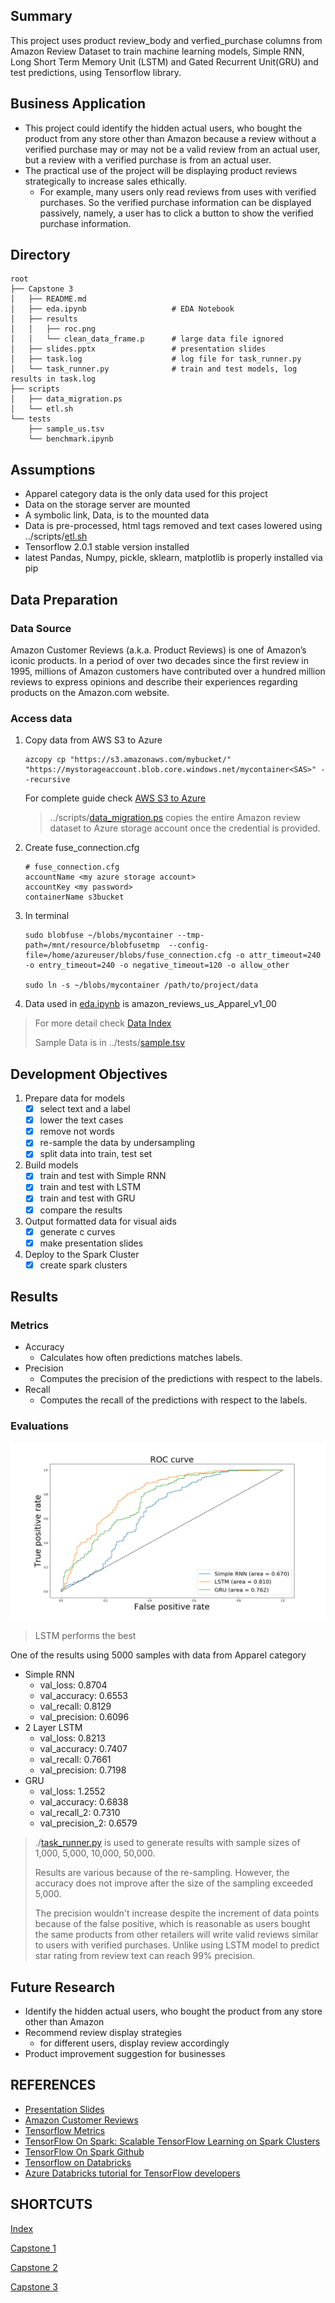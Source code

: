 
## Summary
This project uses product review_body and verfied_purchase columns from Amazon Review Dataset to train machine learning models, Simple RNN, Long Short Term Memory Unit (LSTM) and Gated Recurrent Unit(GRU) and test predictions, using Tensorflow library. 

## Business Application
- This project could identify the hidden actual users, who bought the product from any store other than Amazon because a review without a verified purchase may or may not be a valid review from an actual user, but a review with a verified purchase is from an actual user. 
- The practical use of the project will be displaying product reviews strategically to increase sales ethically. 
    - For example, many users only read reviews from uses with verified purchases. So the verified purchase information can be displayed passively, namely, a user has to click a button to show the verified purchase information. 
    
## Directory
```
root
├── Capstone 3
│   ├── README.md
│   ├── eda.ipynb                   # EDA Notebook
│   ├── results                     
│   │   ├── roc.png
│   │   └── clean_data_frame.p      # large data file ignored
│   ├── slides.pptx                 # presentation slides
│   ├── task.log                    # log file for task_runner.py
│   └── task_runner.py              # train and test models, log results in task.log 
├── scripts
│   ├── data_migration.ps
│   └── etl.sh
└── tests
    ├── sample_us.tsv
    └── benchmark.ipynb
```
## Assumptions
- Apparel category data is the only data used for this project
- Data on the storage server are mounted
- A symbolic link, Data, is to the mounted data
- Data is pre-processed, html tags removed and text cases lowered using ../scripts/[etl.sh](https://github.com/0xd5dc/amazon-review-validator/blob/master/scripts/etl.sh)
- Tensorflow 2.0.1 stable version installed
- latest Pandas, Numpy, pickle, sklearn, matplotlib is properly installed via pip

## Data Preparation
### Data Source
Amazon Customer Reviews (a.k.a. Product Reviews) is one of Amazon’s iconic products. In a period of over two decades since the first review in 1995, millions of Amazon customers have contributed over a hundred million reviews to express opinions and describe their experiences regarding products on the Amazon.com website. 

### Access data 
1. Copy data from AWS S3 to Azure 
    ```
    azcopy cp "https://s3.amazonaws.com/mybucket/" "https://mystorageaccount.blob.core.windows.net/mycontainer<SAS>" --recursive
    ```
    For complete guide check [AWS S3 to Azure](https://azure.microsoft.com/en-us/blog/move-your-data-from-aws-s3-to-azure-storage-using-azcopy/)
    > ../scripts/[data_migration.ps](https://github.com/0xd5dc/amazon-review-validator/blob/master/scripts/data_migration.ps) copies the entire Amazon review dataset to Azure storage account once the credential is provided.
2.  Create fuse_connection.cfg
    ```
    # fuse_connection.cfg
    accountName <my azure storage account>
    accountKey <my password>
    containerName s3bucket
    ```

3.  In terminal
    ```
    sudo blobfuse ~/blobs/mycontainer --tmp-path=/mnt/resource/blobfusetmp  --config-file=/home/azureuser/blobs/fuse_connection.cfg -o attr_timeout=240 -o entry_timeout=240 -o negative_timeout=120 -o allow_other
    
    sudo ln -s ~/blobs/mycontainer /path/to/project/data
    ```

4. Data used in [eda.ipynb](eda.ipynb) is amazon_reviews_us_Apparel_v1_00 
> For more detail check [Data Index](https://s3.amazonaws.com/amazon-reviews-pds/tsv/index.txt)
>
> Sample Data is in ../tests/[sample.tsv](https://github.com/0xd5dc/amazon-review-validator/blob/master/tests/sample_us.tsv)
## Development Objectives
1. Prepare data for models
    - [x] select text and a label
    - [x] lower the text cases
    - [x] remove not words
    - [x] re-sample the data by undersampling
    - [x] split data into train, test set
2. Build models
    - [x] train and test with Simple RNN
    - [x] train and test with LSTM
    - [x] train and test with GRU
    - [x] compare the results
3. Output formatted data for visual aids
    - [x] generate c curves
    - [x] make presentation slides
4. Deploy to the Spark Cluster
    - [x] create spark clusters
    
## Results
### Metrics
- Accuracy
    - Calculates how often predictions matches labels.
- Precision
    - Computes the precision of the predictions with respect to the labels.
- Recall
    - Computes the recall of the predictions with respect to the labels.

### Evaluations
![ROC](results/roc2.png)
> LSTM performs the best

One of the results using 5000 samples with data from Apparel category

- Simple RNN
    - val_loss: 0.8704 
    - val_accuracy: 0.6553 
    - val_recall: 0.8129 
    - val_precision: 0.6096
- 2 Layer LSTM
    - val_loss: 0.8213 
    - val_accuracy: 0.7407 
    - val_recall: 0.7661 
    - val_precision: 0.7198
- GRU
    - val_loss: 1.2552
    - val_accuracy: 0.6838 
    - val_recall_2: 0.7310 
    - val_precision_2: 0.6579
    
> ./[task_runner.py](task_runner.py) is used to generate results with sample sizes of 1,000, 5,000, 10,000, 50,000.
>
>Results are various because of the re-sampling. However, the accuracy does not improve after the size of the sampling exceeded 5,000.
>
>The precision wouldn't increase despite the increment of data points because of the false positive, which is reasonable as users bought the same products from other retailers will write valid reviews similar to users with verified purchases. Unlike using LSTM model to predict star rating from review text can reach 99% precision.
## Future Research
- Identify the hidden actual users, who bought the product from any store other than Amazon
- Recommend review display strategies
    - for different users, display review accordingly
- Product improvement suggestion for businesses

## REFERENCES
- [Presentation Slides](slides.pptx)
- [Amazon Customer Reviews](https://s3.amazonaws.com/amazon-reviews-pds/readme.html)
- [Tensorflow Metrics](https://www.tensorflow.org/api_docs/python/tf/keras/metrics)
- [TensorFlow On Spark: Scalable TensorFlow Learning on Spark Clusters](https://databricks.com/session/tensorflow-on-spark-scalable-tensorflow-learning-on-spark-clusters)
- [TensorFlow On Spark Github](https://github.com/yahoo/TensorFlowOnSpark)
- [Tensorflow on Databricks](https://docs.databricks.com/applications/deep-learning/single-node-training/tensorflow.html)
- [Azure Databricks tutorial for TensorFlow developers](https://tsmatz.wordpress.com/2018/05/09/databricks-tensorflowonspark-example/)
## SHORTCUTS
[Index](https://github.com/0xd5dc/amazon-review-validator/)

[Capstone 1](https://github.com/0xd5dc/amazon-review-validator/blob/master/Capstone%201/README.md)

[Capstone 2](https://github.com/0xd5dc/amazon-review-validator/blob/master/Capstone%202/README.md)

[Capstone 3](https://github.com/0xd5dc/amazon-review-validator/blob/master/Capstone%203/README.md)
